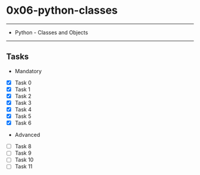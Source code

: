 # 0x06-python-classes
---
* Python - Classes and Objects
---
## Tasks
* Mandatory
- [x] Task 0
- [x] Task 1
- [x] Task 2
- [x] Task 3
- [x] Task 4
- [x] Task 5
- [x] Task 6
* Advanced
- [ ] Task 8
- [ ] Task 9
- [ ] Task 10
- [ ] Task 11
